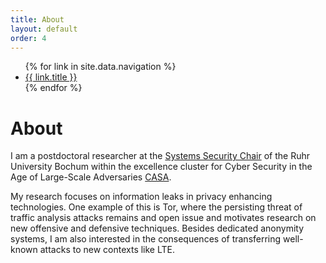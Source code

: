 ```yaml
---
title: About
layout: default
order: 4
---
```


<ul class="nav-ul">
    {% for link in site.data.navigation %}
    <li class="nav-li"><a href="{{ link.url }}">{{ link.title }}</a></li>
    {% endfor %}
</ul>

# About
I am a postdoctoral researcher at the [Systems Security Chair](https://www.syssec.ruhr-uni-bochum.de/chair/) of the Ruhr University Bochum within the excellence cluster for Cyber Security in the Age of Large-Scale Adversaries [CASA](https://casa.rub.de/en.html).  

My research focuses on information leaks in privacy enhancing technologies. One example of this is Tor, where the persisting threat of traffic analysis attacks remains and open issue and motivates research on new offensive and defensive techniques. Besides dedicated anonymity systems, I am also interested in the consequences of transferring well-known attacks to new contexts like LTE.

 
